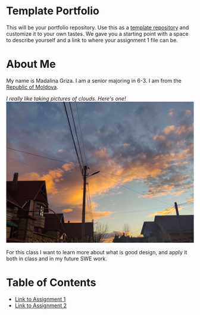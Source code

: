 # Template Portfolio
This will be your portfolio repository. Use this as a [template repository](https://docs.github.com/en/repositories/creating-and-managing-repositories/creating-a-template-repository) and customize it to your own tastes. We gave you a starting point with a space to describe yourself and a link to where your assignment 1 file can be.

# About Me
My name is Madalina Griza. I am a senior majoring in 6-3. I am from the [Republic of Moldova](https://en.wikipedia.org/wiki/Moldova).

*I really like taking pictures of clouds. Here's one!*
![picture of clouds](assets/clouds.jpg)

For this class I want to learn more about what is good design, and apply it both in class and in my future SWE work. 
# Table of Contents
- [Link to Assignment 1](assignments/assignment1.md)
- [Link to Assignment 2](assignments/assignment2.md)
